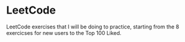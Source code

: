 # LeetCode

LeetCode exercises that I will be doing to practice, starting from the 8 exercicses for new users to the Top 100 Liked.
